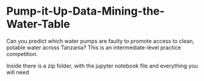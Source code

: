 # Pump-it-Up-Data-Mining-the-Water-Table
Can you predict which water pumps are faulty to promote access to clean, potable water across Tanzania? This is an intermediate-level practice competition.

Inside there is a zip folder, with the jupyter notebook file and everything you will need 
